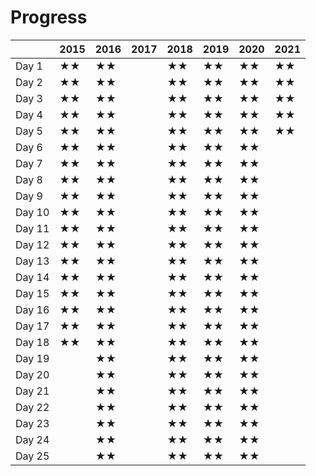# Progress

|        | 2015 | 2016 | 2017 | 2018 | 2019 | 2020 | 2021 |
| ------ | ---- | ---- | ---- | ---- | ---- | ---- | ---- |
| Day 1  |  ★★  |  ★★  |      |  ★★  |  ★★  |  ★★  |  ★★  |
| Day 2  |  ★★  |  ★★  |      |  ★★  |  ★★  |  ★★  |  ★★  |
| Day 3  |  ★★  |  ★★  |      |  ★★  |  ★★  |  ★★  |  ★★  |
| Day 4  |  ★★  |  ★★  |      |  ★★  |  ★★  |  ★★  |  ★★  |
| Day 5  |  ★★  |  ★★  |      |  ★★  |  ★★  |  ★★  |  ★★  |
| Day 6  |  ★★  |  ★★  |      |  ★★  |  ★★  |  ★★  |      |
| Day 7  |  ★★  |  ★★  |      |  ★★  |  ★★  |  ★★  |      |
| Day 8  |  ★★  |  ★★  |      |  ★★  |  ★★  |  ★★  |      |
| Day 9  |  ★★  |  ★★  |      |  ★★  |  ★★  |  ★★  |      |
| Day 10 |  ★★  |  ★★  |      |  ★★  |  ★★  |  ★★  |      |
| Day 11 |  ★★  |  ★★  |      |  ★★  |  ★★  |  ★★  |      |
| Day 12 |  ★★  |  ★★  |      |  ★★  |  ★★  |  ★★  |      |
| Day 13 |  ★★  |  ★★  |      |  ★★  |  ★★  |  ★★  |      |
| Day 14 |  ★★  |  ★★  |      |  ★★  |  ★★  |  ★★  |      |
| Day 15 |  ★★  |  ★★  |      |  ★★  |  ★★  |  ★★  |      |
| Day 16 |  ★★  |  ★★  |      |  ★★  |  ★★  |  ★★  |      |
| Day 17 |  ★★  |  ★★  |      |  ★★  |  ★★  |  ★★  |      |
| Day 18 |  ★★  |  ★★  |      |  ★★  |  ★★  |  ★★  |      |
| Day 19 |      |  ★★  |      |  ★★  |  ★★  |  ★★  |      |  
| Day 20 |      |  ★★  |      |  ★★  |  ★★  |  ★★  |      |
| Day 21 |      |  ★★  |      |  ★★  |  ★★  |  ★★  |      |
| Day 22 |      |  ★★  |      |  ★★  |  ★★  |  ★★  |      |
| Day 23 |      |  ★★  |      |  ★★  |  ★★  |  ★★  |      |
| Day 24 |      |  ★★  |      |  ★★  |  ★★  |  ★★  |      |
| Day 25 |      |  ★★  |      |  ★★  |  ★★  |  ★★  |      |

